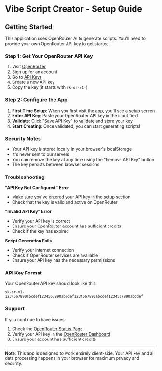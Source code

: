 # Vibe Script Creator - Setup Guide

## Getting Started

This application uses OpenRouter AI to generate scripts. You'll need to provide your own OpenRouter API key to get started.

### Step 1: Get Your OpenRouter API Key

1. Visit [OpenRouter](https://openrouter.ai/)
2. Sign up for an account
3. Go to [API Keys](https://openrouter.ai/keys)
4. Create a new API key
5. Copy the key (it starts with `sk-or-v1-`)

### Step 2: Configure the App

1. **First Time Setup**: When you first visit the app, you'll see a setup screen
2. **Enter API Key**: Paste your OpenRouter API key in the input field
3. **Validate**: Click "Save API Key" to validate and store your key
4. **Start Creating**: Once validated, you can start generating scripts!

### Security Notes

- Your API key is stored locally in your browser's localStorage
- It's never sent to our servers
- You can remove the key at any time using the "Remove API Key" button
- The key persists between browser sessions

### Troubleshooting

**"API Key Not Configured" Error**
- Make sure you've entered your API key in the setup section
- Check that the key is valid and active on OpenRouter

**"Invalid API Key" Error**
- Verify your API key is correct
- Ensure your OpenRouter account has sufficient credits
- Check if the key has expired

**Script Generation Fails**
- Verify your internet connection
- Check if OpenRouter services are available
- Ensure your API key has the necessary permissions

### API Key Format

Your OpenRouter API key should look like this:
```
sk-or-v1-1234567890abcdef1234567890abcdef1234567890abcdef1234567890abcdef
```

### Support

If you continue to have issues:
1. Check the [OpenRouter Status Page](https://status.openrouter.ai/)
2. Verify your API key in the [OpenRouter Dashboard](https://openrouter.ai/keys)
3. Ensure your account has sufficient credits

---

**Note**: This app is designed to work entirely client-side. Your API key and all data processing happens in your browser for maximum privacy and security.
